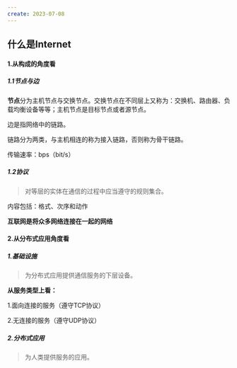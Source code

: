 ```yaml
---
create: 2023-07-08
---
```

## 什么是Internet

#### 1.从构成的角度看

##### 1.1节点与边

**节点**分为主机节点与交换节点。交换节点在不同层上又称为：交换机、路由器、负载均衡设备等等；主机节点是目标节点或者源节点。

边是指网络中的链路。

链路分为两类，与主机相连的称为接入链路，否则称为骨干链路。

传输速率：bps（bit/s）

##### 1.2协议

> 对等层的实体在通信的过程中应当遵守的规则集合。

内容包括：格式、次序和动作

**互联网是将众多网络连接在一起的网络**

#### 2.从分布式应用角度看

##### 1.基础设施

> 为分布式应用提供通信服务的下层设备。

**从服务类型上看：**

1.面向连接的服务（遵守TCP协议）

2.无连接的服务（遵守UDP协议）

##### 2.分布式应用

> 为人类提供服务的应用。

